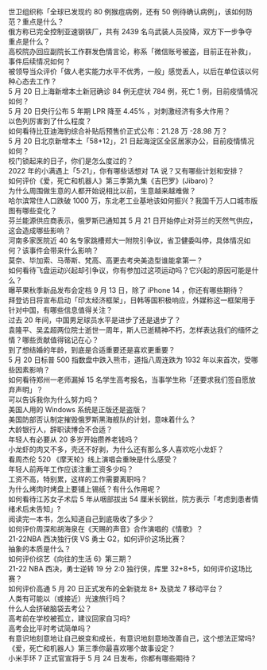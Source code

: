 世卫组织称「全球已发现约 80 例猴痘病例，还有 50 例待确认病例」，该如何防范？重点是什么？  
俄方称已完全控制亚速钢铁厂，共有 2439 名乌武装人员投降，双方下一步争夺重点是什么？  
高校院办回应副院长工作群发色情言论，称系「微信账号被盗，目前正在补救」，事件后续情况如何？  
被领导当众评价「做人老实能力水平不优秀，一般」感觉丢人，以后在单位该以何种心态去工作？  
5 月 20 日上海新增本土新冠确诊 84 例无症状 784 例，死亡 1 例，目前疫情情况如何？  
5 月 20 日央行公布 5 年期 LPR 降至 4.45% ，对刺激经济有多大作用？  
以色列厉害到了什么程度？  
如何看待比亚迪海豹综合补贴后预售价正式公布：21.28 万 -28.98 万？  
5 月 20 日北京新增本土「58+12」，21 日起海淀区全区居家办公，目前疫情情况如何？  
校门锁起来的日子，你们是怎么度过的？  
2022 年的小满遇上「5·21」，你有哪些话想对 TA 说？又有哪些计划和安排？  
如何评价《爱，死亡和机器人》第三季第九集《吉巴罗》(Jibaro)？  
为什么周围做生意的人都开始说相比以前，生意越来越难做？  
哈尔滨常住人口跌破 1000 万，东北老工业基地该如何振兴？我国千万人口城市版图有哪些变化？  
芬兰能源供应商表示，俄罗斯已通知其 5 月 21 日开始停止对芬兰的天然气供应，这会造成哪些影响？  
河南多家医院近 40 名专家跳槽郑大一附院引争议，省卫健委叫停，具体情况如何？该事件会带来什么影响？  
莫奈、毕加索、马蒂斯、梵高、高更去考央美造型谁能拿第一？  
如何看待飞盘运动兴起却引争议，你有参加过这项运动吗？它兴起的原因可能是什么？  
曝苹果秋季新品发布会定档 9 月 13 日，除了 iPhone 14 ，你还有哪些期待？  
拜登访日将宣布启动「印太经济框架」，日韩等国积极响应，外媒称这一框架用于针对中国，有哪些信息值得关注？  
过去 20 年间，中国男足球员水平是进步了还是退步了？  
袁隆平、吴孟超两位院士逝世一周年，斯人已逝精神不朽，怎样表达我们的缅怀之情？哪些贡献值得铭记在心？  
到了想结婚的年龄，到底是合适重要还是喜欢更重要？  
5 月 20 日标普 500 指数盘中跌入熊市，道指八周连跌为 1932 年以来首次，受哪些因素影响？  
如何看待郑州一老师漏掉 15 名学生高考报名，当事学生称「还要求我们签自愿放弃声明」？  
可以告诉我你为什么努力吗？  
美国人用的 Windows 系统是正版还是盗版？  
美国防部否认制定摧毁俄罗斯黑海舰队的计划，意味着什么？  
大龄银行人，辞职读博合不合适？  
年轻人有必要从 20 多岁开始攒养老钱吗？  
小龙虾的肉又不多，壳还不好剥，为什么还有那么多人喜欢吃小龙虾？  
看周杰伦 520 《摩天轮》线上演唱会重映是什么感受？  
年轻人前两年工作应该注重工资多少吗？  
工资不高，特别累，这样的工作需要离职吗？  
为什么烤肉时烤盘上要铺上锡纸？有什么作用呢？  
如何看待江苏女子术后 5 年从咽部拔出 54 厘米长钢丝，院方表示「考虑到患者情绪术后未告知」?  
阅读完一本书，怎么知道自己到底吸收了多少？  
如何评价周深和胡海泉在《天赐的声音》合作演唱的《情歌》？  
21-22NBA 西决独行侠 VS 勇士 G2，如何评价这场比赛？  
抽象的本质是什么？  
如何评价综艺《向往的生活 6》第三期？  
21-22 NBA 西决，勇士逆转 19 分 2:0 独行侠，库里 32+8+5，如何评价这场比赛？  
如何评价高通 5 月 20 日正式发布的全新骁龙 8+ 及骁龙 7 移动平台？  
人类有可能以（或接近）光速旅行吗？  
什么人会挤破脑袋去考公？  
高考前在学校被孤立，建议回家自习吗?  
高考会比平时考试简单吗？  
有意识地刻意地让自己蜕变和成长，有意识地刻意地改善自己，这个想法正常吗?  
《爱，死亡和机器人》第三季你最喜欢哪个故事设定？  
小米手环 7 正式官宣将于 5 月 24 日发布，你都有哪些期待？  
